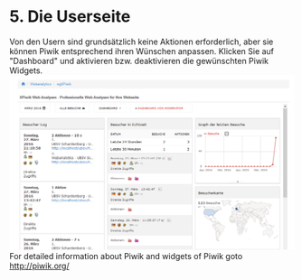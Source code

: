 # 5. Die Userseite

Von den Usern sind grundsätzlich keine Aktionen erforderlich, aber sie können Piwik entsprechend ihren Wünschen anpassen.
Klicken Sie auf "Dashboard" und aktivieren bzw. deaktivieren die gewünschten Piwik Widgets. 
![](../assets/5userside_1.png)
For detailed information about Piwik and widgets of Piwik goto http://piwik.org/